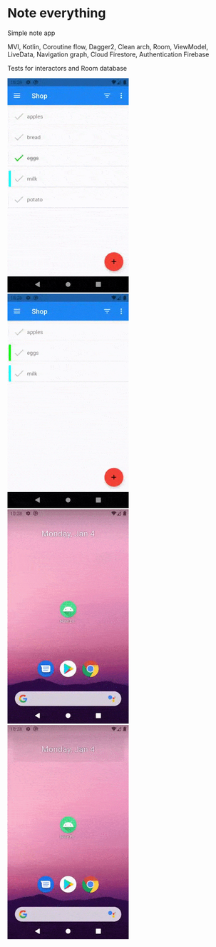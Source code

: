 # Note everything
<p>Simple note app</p>
<p>MVI, Kotlin, Coroutine flow, Dagger2, Clean arch, Room, ViewModel, LiveData, Navigation graph, Cloud Firestore, Authentication Firebase</p>
<p>Tests for interactors and Room database </p>

![image](https://github.com/AndrewButch/Note_Everything/blob/master/images/checking.gif)
![image](https://github.com/AndrewButch/Note_Everything/blob/master/images/add.gif)
![image](https://github.com/AndrewButch/Note_Everything/blob/master/images/sorting.gif)
![image](https://github.com/AndrewButch/Note_Everything/blob/master/images/login.gif)

